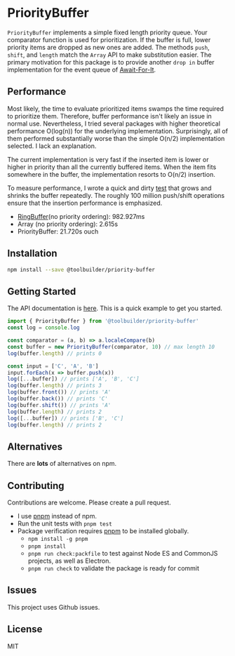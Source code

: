 # PriorityBuffer

`PriorityBuffer` implements a simple fixed length priority queue. Your comparator function is used for prioritization. If the buffer is full, lower priority items are dropped as new ones are added. The methods `push`, `shift`, and `length` match the `Array` API to make substitution easier. The primary motivation for this package is to provide another `drop in` buffer implementation for the event queue of [Await-For-It](https://github.com/toolbuilder/await-for-it).

## Performance

Most likely, the time to evaluate prioritized items swamps the time required to prioritize them. Therefore, buffer performance isn't likely an issue in normal use. Nevertheless, I tried several packages with higher theoretical performance O(log(n)) for the underlying implementation. Surprisingly, all of them performed substantially worse than the simple O(n/2) implementation selected. I lack an explanation.

The current implementation is very fast if the inserted item is lower or higher in priority than all the currently buffered items. When the item fits somewhere in the buffer, the implementation resorts to O(n/2) insertion.

To measure performance, I wrote a quick and dirty [test](test/priority-buffer.perf.js) that grows and shrinks the buffer repeatedly. The roughly 100 million push/shift operations ensure that the insertion performance is emphasized.

* [RingBuffer](https://github.com/toolbuilder/ring-buffer)(no priority ordering): 982.927ms
* Array (no priority ordering): 2.615s
* PriorityBuffer: 21.720s ouch

## Installation

```bash
npm install --save @toolbuilder/priority-buffer
```

## Getting Started

The API documentation is [here](docs/priority-buffer.md).  This is a quick example to get you started.

```javascript
import { PriorityBuffer } from '@toolbuilder/priority-buffer'
const log = console.log

const comparator = (a, b) => a.localeCompare(b)
const buffer = new PriorityBuffer(comparator, 10) // max length 10
log(buffer.length) // prints 0

const input = ['C', 'A', 'B']
input.forEach(x => buffer.push(x))
log([...buffer]) // prints ['A', 'B', 'C']
log(buffer.length) // prints 3
log(buffer.front()) // prints 'A'
log(buffer.back()) // prints 'C'
log(buffer.shift()) // prints 'A'
log(buffer.length) // prints 2
log([...buffer]) // prints ['B', 'C']
log(buffer.length) // prints 2
```

## Alternatives

There are **lots** of alternatives on npm.

## Contributing

Contributions are welcome. Please create a pull request.

* I use [pnpm](https://pnpm.js.org/) instead of npm.
* Run the unit tests with `pnpm test`
* Package verification requires [pnpm](https://pnpm.io/) to be installed globally.
  * `npm install -g pnpm`
  * `pnpm install`
  * `pnpm run check:packfile` to test against Node ES and CommonJS projects, as well as Electron.
  * `pnpm run check` to validate the package is ready for commit

## Issues

This project uses Github issues.

## License

MIT
